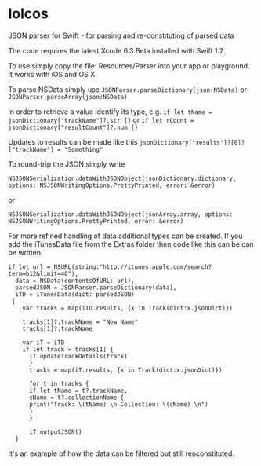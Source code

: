 # Iolcos
JSON parser for Swift - for parsing and re-constituting of parsed data

The code requires the latest Xcode 6.3 Beta installed with Swift 1.2

To use simply copy the file: Resources/Parser into your app or playground. It works with iOS and OS X.

To parse NSData simply use `JSONParser.parseDictionary(json:NSData)` or `JSONParser.parseArray(json:NSData)`

In order to retrieve a value identify its type, e.g. `if let tName = jsonDictionary["trackName"]?.str {}` or `if let rCount = jsonDictionary["resultCount"]?.num {}`

Updates to results can be made like this `jsonDictionary["results"]?[0]?["trackName"] = "Something"`

To round-trip the JSON simply write

`NSJSONSerialization.dataWithJSONObject(jsonDictionary.dictionary, options: NSJSONWritingOptions.PrettyPrinted, error: &error)`

or

`NSJSONSerialization.dataWithJSONObject(jsonArray.array, options: NSJSONWritingOptions.PrettyPrinted, error: &error)`

For more refined handling of data additional types can be created. If you add the iTunesData file from the Extras folder then code like this can be can be written:

    if let url = NSURL(string:"http://itunes.apple.com/search?term=b12&limit=40"),
      data = NSData(contentsOfURL: url),
      parsedJSON = JSONParser.parseDictionary(data),
      iTD = iTunesData(dict: parsedJSON)
     {
        var tracks = map(iTD.results, {x in Track(dict:x.jsonDict)})
      
        tracks[1]?.trackName = "New Name"
        tracks[1]?.trackName
          
        var iT = iTD
        if let track = tracks[1] {
          iT.updateTrackDetails(track)
          }
          tracks = map(iT.results, {x in Track(dict:x.jsonDict)})
          
          for t in tracks {
          if let tName = t?.trackName,
          cName = t?.collectionName {
          print("Track: \(tName) \n Collection: \(cName) \n")
          }
          }
          
          iT.outputJSON()
      }
  It's an example of how the data can be filtered but still renconstituted.
